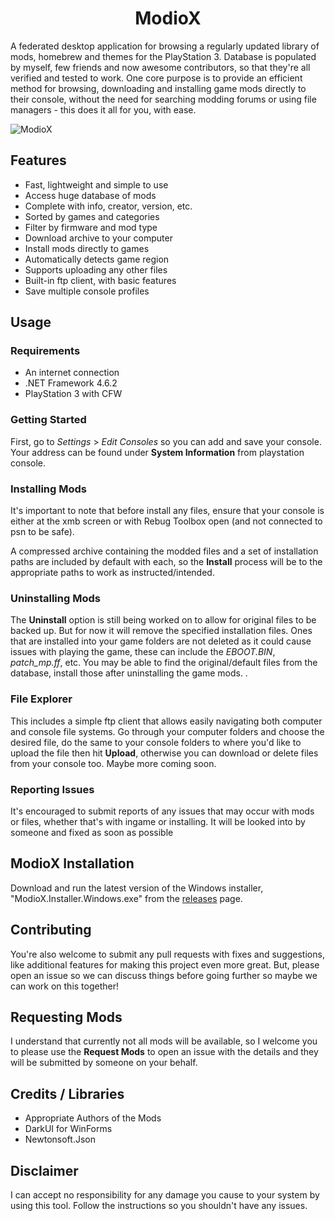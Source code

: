 <h1 align="center">ModioX</h1>

A federated desktop application for browsing a regularly updated library of mods, homebrew and themes for the PlayStation 3. Database is populated by myself, few friends and now awesome contributors, so that they're all verified and tested to work. One core purpose is to provide an efficient method for browsing, downloading and installing game mods directly to their console, without the need for searching modding forums or using file managers - this does it all for you, with ease.

![ModioX](https://github.com/ohhsoash/ModioX/blob/master/Images/Screenshot1.png?raw=true) 

## Features
* Fast, lightweight and simple to use
* Access huge database of mods
* Complete with info, creator, version, etc.
* Sorted by games and categories
* Filter by firmware and mod type
* Download archive to your computer
* Install mods directly to games
* Automatically detects game region
* Supports uploading any other files
* Built-in ftp client, with basic features
* Save multiple console profiles

## Usage

### Requirements
* An internet connection
* .NET Framework 4.6.2
* PlayStation 3 with CFW

### Getting Started
First, go to _Settings_ > _Edit Consoles_ so you can add and save your console. Your address can be found under **System Information** from playstation console.

### Installing Mods
It's important to note that before install any files, ensure that your console is either at the xmb screen or with Rebug Toolbox open (and not connected to psn to be safe).

A compressed archive containing the modded files and a set of installation paths are included by default with each, so the **Install** process will be to the appropriate paths to work as instructed/intended.

### Uninstalling Mods
The **Uninstall** option is still being worked on to allow for original files to be backed up. But for now it will remove the specified installation files. Ones that are installed into your game folders are not deleted as it could cause issues with playing the game, these can include the _EBOOT.BIN_, _patch_mp.ff_, etc. You may be able to find the original/default files from the database, install those after uninstalling the game mods. .

### File Explorer
This includes a simple ftp client that allows easily navigating both computer and console file systems. Go through your computer folders and choose the desired file, do the same to your console folders to where you'd like to upload the file then hit **Upload**, otherwise you can download or delete files from your console too. Maybe more coming soon. 

### Reporting Issues
It's encouraged to submit reports of any issues that may occur with mods or files, whether that's with ingame or installing. It will be looked into by someone and fixed as soon as possible

## ModioX Installation
Download and run the latest version of the Windows installer, "ModioX.Installer.Windows.exe" from the [releases](https://github.com/ohhsoash/ModioX/releases/latest) page.

## Contributing
You're also welcome to submit any pull requests with fixes and suggestions, like additional features for making this project even more great. But, please open an issue so we can discuss things before going further so maybe we can work on this together!

## Requesting Mods
I understand that currently not all mods will be available, so I welcome you to please use the **Request Mods** to open an issue with the details and they will be submitted by someone on your behalf.

## Credits / Libraries
- Appropriate Authors of the Mods
- DarkUI for WinForms
- Newtonsoft.Json

## Disclaimer
I can accept no responsibility for any damage you cause to your system by using this tool. Follow the instructions so you shouldn't have any issues.
